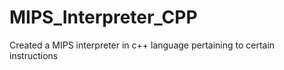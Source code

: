 # MIPS_Interpreter_CPP
Created a MIPS interpreter in c++ language pertaining to certain instructions
